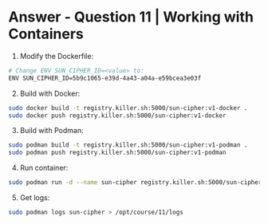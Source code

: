 # Answer - Question 11 | Working with Containers

1. Modify the Dockerfile:
```bash
# Change ENV SUN_CIPHER_ID=<value> to:
ENV SUN_CIPHER_ID=5b9c1065-e39d-4a43-a04a-e59bcea3e03f
```

2. Build with Docker:
```bash
sudo docker build -t registry.killer.sh:5000/sun-cipher:v1-docker .
sudo docker push registry.killer.sh:5000/sun-cipher:v1-docker
```

3. Build with Podman:
```bash
sudo podman build -t registry.killer.sh:5000/sun-cipher:v1-podman .
sudo podman push registry.killer.sh:5000/sun-cipher:v1-podman
```

4. Run container:
```bash
sudo podman run -d --name sun-cipher registry.killer.sh:5000/sun-cipher:v1-podman
```

5. Get logs:
```bash
sudo podman logs sun-cipher > /opt/course/11/logs
```
